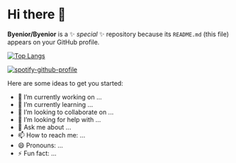# Hi there 👋


**Byenior/Byenior** is a ✨ _special_ ✨ repository because its `README.md` (this file) appears on your GitHub profile.


[![Top Langs](https://github-readme-stats.vercel.app/api/top-langs/?username=Byenior&layout=compact)](https://github.com/anuraghazra/github-readme-stats)



[![spotify-github-profile](https://spotify-github-profile.vercel.app/api/view?uid=313dbdf6dyojmpr7zvisqmao6fiq&cover_image=true&theme=novatorem&bar_color=8100c7&bar_color_cover=false)](https://spotify-github-profile.vercel.app/api/view?uid=313dbdf6dyojmpr7zvisqmao6fiq&redirect=true)



Here are some ideas to get you started:

- 🔭 I’m currently working on ...
- 🌱 I’m currently learning ...
- 👯 I’m looking to collaborate on ...
- 🤔 I’m looking for help with ...
- 💬 Ask me about ...
- 📫 How to reach me: ...
- 😄 Pronouns: ...
- ⚡ Fun fact: ...

